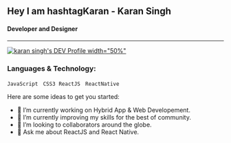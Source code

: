 
## Hey I am  hashtagKaran - Karan Singh 
#### Developer and Designer
---
[![karan singh's DEV Profile](https://d2fltix0v2e0sb.cloudfront.net/dev-badge.svg) width="50%"](https://dev.to/hashtagkaran)

### Languages & Technology:
`JavaScript`  &nbsp;  `CSS3`&nbsp;  `ReactJS` &nbsp; `ReactNative`

Here are some ideas to get you started:

- 🔭 I’m currently working on Hybrid App & Web Developement.
- 🌱 I’m currently improving my skills for the best of community.
- 👯 I’m looking to collaborators around the globe.
- 💬 Ask me about ReactJS and React Native.

